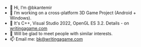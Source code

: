 - 👋 Hi, I’m @bkantemir
- 👀 I’m working on a cross-platform 3D Game Project (Android + Windows).
- 🌱 It's C++, Visual Studio 2022, OpenGL ES 3.2. Details - on <a href='https://writingagame.com/'>writingagame.com</a>
- 💞️ Will be glad to meet people with similar interests.
- 📫 Email me: <a href='mailto:bk@writingagame.com?subject='>bk@writingagame.com</a>


